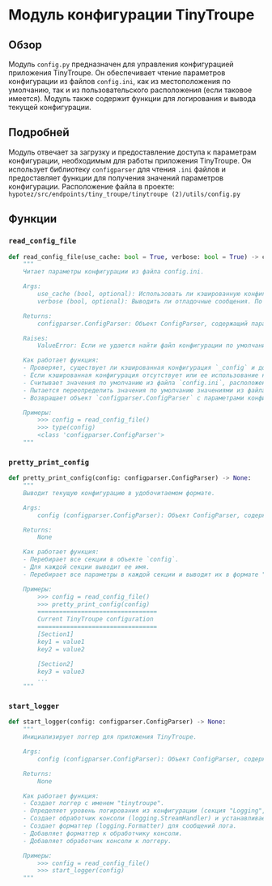 # Модуль конфигурации TinyTroupe
## Обзор

Модуль `config.py` предназначен для управления конфигурацией приложения TinyTroupe. Он обеспечивает чтение параметров конфигурации из файлов `config.ini`, как из местоположения по умолчанию, так и из пользовательского расположения (если таковое имеется). Модуль также содержит функции для логирования и вывода текущей конфигурации.

## Подробней

Модуль отвечает за загрузку и предоставление доступа к параметрам конфигурации, необходимым для работы приложения TinyTroupe. Он использует библиотеку `configparser` для чтения `.ini` файлов и предоставляет функции для получения значений параметров конфигурации. Расположение файла в проекте: `hypotez/src/endpoints/tiny_troupe/tinytroupe (2)/utils/config.py`

## Функции

### `read_config_file`

```python
def read_config_file(use_cache: bool = True, verbose: bool = True) -> configparser.ConfigParser:
    """
    Читает параметры конфигурации из файла config.ini.

    Args:
        use_cache (bool, optional): Использовать ли кэшированную конфигурацию, если она существует. По умолчанию True.
        verbose (bool, optional): Выводить ли отладочные сообщения. По умолчанию True.

    Returns:
        configparser.ConfigParser: Объект ConfigParser, содержащий параметры конфигурации.

    Raises:
        ValueError: Если не удается найти файл конфигурации по умолчанию.

    Как работает функция:
    - Проверяет, существует ли кэшированная конфигурация `_config` и допустимо ли ее использование. Если да, возвращает кэшированную конфигурацию.
    - Если кэшированная конфигурация отсутствует или ее использование не разрешено, создает новый объект `configparser.ConfigParser`.
    - Считывает значения по умолчанию из файла `config.ini`, расположенного в каталоге модуля.
    - Пытается переопределить значения по умолчанию значениями из файла `config.ini`, расположенного в текущем рабочем каталоге.
    - Возвращает объект `configparser.ConfigParser` с параметрами конфигурации.

    Примеры:
        >>> config = read_config_file()
        >>> type(config)
        <class 'configparser.ConfigParser'>
    """
```

### `pretty_print_config`

```python
def pretty_print_config(config: configparser.ConfigParser) -> None:
    """
    Выводит текущую конфигурацию в удобочитаемом формате.

    Args:
        config (configparser.ConfigParser): Объект ConfigParser, содержащий параметры конфигурации.

    Returns:
        None

    Как работает функция:
    - Перебирает все секции в объекте `config`.
    - Для каждой секции выводит ее имя.
    - Перебирает все параметры в каждой секции и выводит их в формате "ключ = значение".

    Примеры:
        >>> config = read_config_file()
        >>> pretty_print_config(config)
        =================================
        Current TinyTroupe configuration 
        =================================
        [Section1]
        key1 = value1
        key2 = value2

        [Section2]
        key3 = value3
        ...
    """
```

### `start_logger`

```python
def start_logger(config: configparser.ConfigParser) -> None:
    """
    Инициализирует логгер для приложения TinyTroupe.

    Args:
        config (configparser.ConfigParser): Объект ConfigParser, содержащий параметры конфигурации.

    Returns:
        None

    Как работает функция:
    - Создает логгер с именем "tinytroupe".
    - Определяет уровень логирования из конфигурации (секция "Logging", параметр "LOGLEVEL"). Если параметр не указан, использует уровень INFO по умолчанию.
    - Создает обработчик консоли (logging.StreamHandler) и устанавливает для него уровень логирования.
    - Создает форматтер (logging.Formatter) для сообщений лога.
    - Добавляет форматтер к обработчику консоли.
    - Добавляет обработчик консоли к логгеру.

    Примеры:
        >>> config = read_config_file()
        >>> start_logger(config)
    """